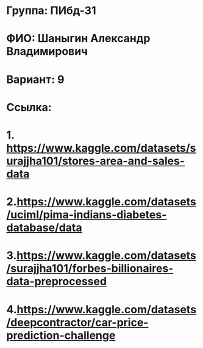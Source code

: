 # Группа: ПИбд-31
# ФИО: Шаныгин Александр Владимирович
# Вариант: 9
# Ссылка: 
# 1. https://www.kaggle.com/datasets/surajjha101/stores-area-and-sales-data
# 2.https://www.kaggle.com/datasets/uciml/pima-indians-diabetes-database/data
# 3.https://www.kaggle.com/datasets/surajjha101/forbes-billionaires-data-preprocessed
# 4.https://www.kaggle.com/datasets/deepcontractor/car-price-prediction-challenge
